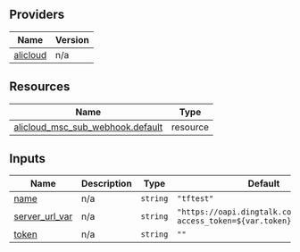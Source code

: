 <!-- BEGIN_TF_DOCS -->
## Providers

| Name | Version |
|------|---------|
| <a name="provider_alicloud"></a> [alicloud](#provider\_alicloud) | n/a |

## Resources

| Name | Type |
|------|------|
| [alicloud_msc_sub_webhook.default](https://registry.terraform.io/providers/hashicorp/alicloud/latest/docs/resources/msc_sub_webhook) | resource |

## Inputs

| Name | Description | Type | Default | Required |
|------|-------------|------|---------|:--------:|
| <a name="input_name"></a> [name](#input\_name) | n/a | `string` | `"tftest"` | no |
| <a name="input_server_url_var"></a> [server\_url\_var](#input\_server\_url\_var) | n/a | `string` | `"https://oapi.dingtalk.com/robot/send?access_token=${var.token}"` | no |
| <a name="input_token"></a> [token](#input\_token) | n/a | `string` | `""` | no |
<!-- END_TF_DOCS -->    